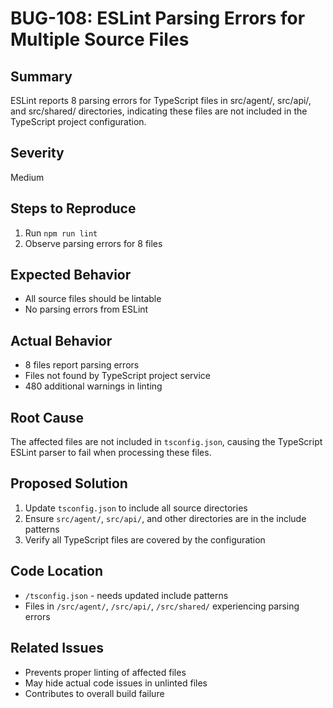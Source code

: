 # BUG-108: ESLint Parsing Errors for Multiple Source Files

## Summary
ESLint reports 8 parsing errors for TypeScript files in src/agent/, src/api/, and src/shared/ directories, indicating these files are not included in the TypeScript project configuration.

## Severity
Medium

## Steps to Reproduce
1. Run `npm run lint`
2. Observe parsing errors for 8 files

## Expected Behavior
- All source files should be lintable
- No parsing errors from ESLint

## Actual Behavior
- 8 files report parsing errors
- Files not found by TypeScript project service
- 480 additional warnings in linting

## Root Cause
The affected files are not included in `tsconfig.json`, causing the TypeScript ESLint parser to fail when processing these files.

## Proposed Solution
1. Update `tsconfig.json` to include all source directories
2. Ensure `src/agent/`, `src/api/`, and other directories are in the include patterns
3. Verify all TypeScript files are covered by the configuration

## Code Location
- `/tsconfig.json` - needs updated include patterns
- Files in `/src/agent/`, `/src/api/`, `/src/shared/` experiencing parsing errors

## Related Issues
- Prevents proper linting of affected files
- May hide actual code issues in unlinted files
- Contributes to overall build failure